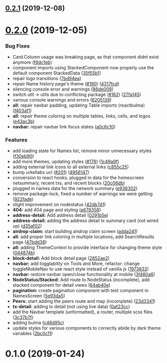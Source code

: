 ## [0.2.1](https://github.com/HandshakeAlliance/HNScan/compare/0.2.0...0.2.1) (2019-12-08)



# [0.2.0](https://github.com/HandshakeAlliance/HNScan/compare/v0.1.0...0.2.0) (2019-12-05)


### Bug Fixes

* Card.Column usage was breaking page, as that component didnt exist anymore ([f6dc1eb](https://github.com/HandshakeAlliance/HNScan/commit/f6dc1eb17ab3d06743da66b9d4eb06f3d64cac81))
* component imports using StackedComponent now properly use the default component StackedData ([35f55b1](https://github.com/HandshakeAlliance/HNScan/commit/35f55b17e1f140f9ffb937983852a375559482b6))
* repair logo transitions ([7bd94ea](https://github.com/HandshakeAlliance/HNScan/commit/7bd94eaabd296a5e21e36b29d74045bbce83c0c1))
* repair Name history page's theme ([#190](https://github.com/HandshakeAlliance/HNScan/issues/190)) ([4317fcd](https://github.com/HandshakeAlliance/HNScan/commit/4317fcdddd7b56bd39c1b9354eab6719712bf312))
* silencing console error and warnings ([86de009](https://github.com/HandshakeAlliance/HNScan/commit/86de0090f9861e6c301b793bfc8a3572656692e7))
* switch util -> utils due to conflicting package ([#162](https://github.com/HandshakeAlliance/HNScan/issues/162)) ([27fa145](https://github.com/HandshakeAlliance/HNScan/commit/27fa145e360a82928b87967a25fd6bc05ca72a6d))
* various console warnings and errors ([6205139](https://github.com/HandshakeAlliance/HNScan/commit/6205139fa86b103f81d1674ccb6c16931e0c4d4d))
* **all:** repair navbar padding, updating Table imports (reactbulma) ([f403af1](https://github.com/HandshakeAlliance/HNScan/commit/f403af1a936d46e2600327ab718bb48c0916302f))
* **all:** repair theme coloring on multiple tables, links, cells, and logos ([e43ac3b](https://github.com/HandshakeAlliance/HNScan/commit/e43ac3bc1edf7bd8b6474bc418d9d6f0b6d34521))
* **navbar:** repair navbar link focus states ([a0c6c10](https://github.com/HandshakeAlliance/HNScan/commit/a0c6c1083a701b264673afc5626710bbeecaaba2))


### Features

* add loading state for Names list, remove minor unnecessary styles ([f30eb90](https://github.com/HandshakeAlliance/HNScan/commit/f30eb90658d490efac84f4b58c34fe766f107bcd))
* add more themes, updating styles ([#178](https://github.com/HandshakeAlliance/HNScan/issues/178)) ([1c49a9f](https://github.com/HandshakeAlliance/HNScan/commit/1c49a9ff56dd83e693be3ccea63d1d032db75725))
* adding external link icons to all external links ([c855c25](https://github.com/HandshakeAlliance/HNScan/commit/c855c25bfa876fe0039efe539ed7fdc77d6ffb16))
* bump urkellabs ucl ([#201](https://github.com/HandshakeAlliance/HNScan/issues/201)) ([4956147](https://github.com/HandshakeAlliance/HNScan/commit/495614765693fc958628e7fdfb38535a89a21d8c))
* conversion to react hooks. plugged in data for the homescreen netsummary, recent txs, and recent blocks ([20c06db](https://github.com/HandshakeAlliance/HNScan/commit/20c06dbb8c9ac4a99a514b28aa8f464f2f28bba9))
* plugged in names data for the network summary ([e936302](https://github.com/HandshakeAlliance/HNScan/commit/e936302661590eb29d14cb22588b0d774ddbd821))
* remove package-lock, fixed a number of warnings we were getting ([922fade](https://github.com/HandshakeAlliance/HNScan/commit/922fadec4d4892c3d53b23e446ab3556140eda8d))
* slight improvement on nodestatus ([42db741](https://github.com/HandshakeAlliance/HNScan/commit/42db741c788bf45ac75e654dd00f55ff43c05c1d))
* **404:** add 404 page and styling ([a678358](https://github.com/HandshakeAlliance/HNScan/commit/a6783589bead81863f22cd3dc104b1719d3bd94a))
* **address-detail:** Add address detail ([0291b5e](https://github.com/HandshakeAlliance/HNScan/commit/0291b5ec6121310bc896278bdcb0146c2bf0d27f))
* **address-detail:** adding the address detail tx summary card (not wired up) ([d35af02](https://github.com/HandshakeAlliance/HNScan/commit/d35af0256b97538eb726f86921d31ce27a2c231f))
* **airdrop-claim:** start building airdrop claim screen ([adda241](https://github.com/HandshakeAlliance/HNScan/commit/adda2418f891ad830423e3bdc6d8b5ff18b268a0))
* **all:** add proper link coloring in multiple locations, add SearchResults page ([47bdd38](https://github.com/HandshakeAlliance/HNScan/commit/47bdd3809eb0795c5277cf6c9f8e74fc13be310d))
* **all:** adding ThemeContext to provide interface for changing theme style ([044874b](https://github.com/HandshakeAlliance/HNScan/commit/044874bddb13c697eabfc76eafec04bc94fa20e9))
* **block-detail:** Add block detail page ([2852ae2](https://github.com/HandshakeAlliance/HNScan/commit/2852ae28f9cf2cdeb3bfe49e3cd1bb0c2c1fc039))
* **navbar:**  add togglability on Tools and More, refactor: change toggleMobileNav to use react style instead of vanilla js ([1973832](https://github.com/HandshakeAlliance/HNScan/commit/1973832e23d856086bbd3aafd632e70dc220ddc6))
* **navbar:** restore navbar open/close functionality at mobile ([3f480a6](https://github.com/HandshakeAlliance/HNScan/commit/3f480a6ddca1cfdb09defe6c921d6ee4fe2f0a2c))
* **NodeStatus/Stacked:** Add route to NodeStatus (incomplete), add stacked component for detail views ([64ab40e](https://github.com/HandshakeAlliance/HNScan/commit/64ab40e39c447610baa1cd4bea2d47b15fc1961f))
* **pagination:** create pagination component with test component in NamesScreen ([5e93da5](https://github.com/HandshakeAlliance/HNScan/commit/5e93da594222286fbc2f35b71bb27886bd1bf480))
* **Peers:** start adding the peers route and map (incomplete) ([23d3341](https://github.com/HandshakeAlliance/HNScan/commit/23d33416d41457ca190e3a7192595dbd11364aaa))
* **tx-detail:** adding tx detail (not using live data) ([0af23cc](https://github.com/HandshakeAlliance/HNScan/commit/0af23cc8f94302bd8e0d132c5b8d66da374d9496))
* add the Navbar template (unformatted), a router, multiple scss files ([3c37b7f](https://github.com/HandshakeAlliance/HNScan/commit/3c37b7feb7cd0b9e54fa3217bfc6fe04215f5c56))
* adding bulma ([c48d95c](https://github.com/HandshakeAlliance/HNScan/commit/c48d95cd56f71854a008c4f2c5d04c3685248863))
* update styles for various components to correctly abide by dark theme variables ([2bc0c11](https://github.com/HandshakeAlliance/HNScan/commit/2bc0c119f77a06688d3c19616666fd76e0ad7f8e))



# 0.1.0 (2019-01-24)



